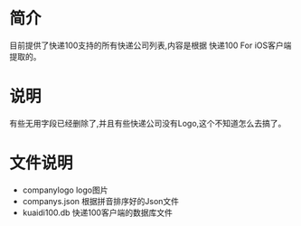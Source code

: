 # 简介
目前提供了快递100支持的所有快递公司列表,内容是根据 快递100 For iOS客户端提取的。

# 说明
有些无用字段已经删除了,并且有些快递公司没有Logo,这个不知道怎么去搞了。

# 文件说明

- companylogo logo图片
- companys.json 根据拼音排序好的Json文件
- kuaidi100.db 快递100客户端的数据库文件
